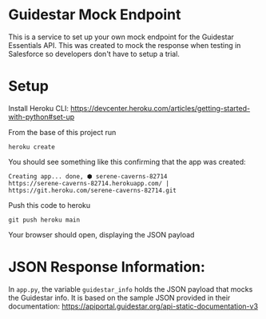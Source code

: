 # Guidestar Mock Endpoint

This is a service to set up your own mock endpoint for the Guidestar Essentials API. This was created to mock the response when testing in Salesforce
so developers don't have to setup a trial.

# Setup

Install Heroku CLI: https://devcenter.heroku.com/articles/getting-started-with-python#set-up

From the base of this project run

```
heroku create
```

You should see something like this confirming that the app was created:
```
Creating app... done, ⬢ serene-caverns-82714
https://serene-caverns-82714.herokuapp.com/ | https://git.heroku.com/serene-caverns-82714.git
```

Push this code to heroku
```
git push heroku main
```

Your browser should open, displaying the JSON payload

# JSON Response Information:
In `app.py`, the variable `guidestar_info` holds the JSON payload that mocks the Guidestar info. It is based on the sample JSON provided in their documentation: https://apiportal.guidestar.org/api-static-documentation-v3